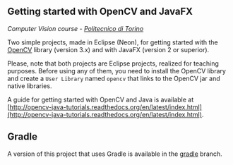 ## Getting started with OpenCV and JavaFX

*Computer Vision course - [Politecnico di Torino](http://www.polito.it)*

Two simple projects, made in Eclipse (Neon), for getting started with the [OpenCV](http://opencv.org) library (version 3.x) and with JavaFX (version 2 or superior).

Please, note that both projects are Eclipse projects, realized for teaching purposes. Before using any of them, you need to install the OpenCV library and create a `User Library` named `opencv` that links to the OpenCV jar and native libraries.

A guide for getting started with OpenCV and Java is available at [http://opencv-java-tutorials.readthedocs.org/en/latest/index.html](http://opencv-java-tutorials.readthedocs.org/en/latest/index.html).

## Gradle
A version of this project that uses Gradle is available in the [gradle](https://github.com/opencv-java/getting-started/tree/gradle) branch.
